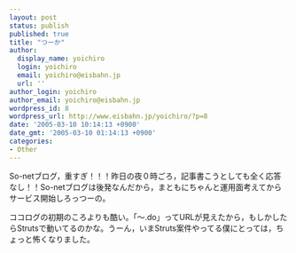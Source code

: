 ```yaml
---
layout: post
status: publish
published: true
title: "つーか"
author:
  display_name: yoichiro
  login: yoichiro
  email: yoichiro@eisbahn.jp
  url: ''
author_login: yoichiro
author_email: yoichiro@eisbahn.jp
wordpress_id: 8
wordpress_url: http://www.eisbahn.jp/yoichiro/?p=8
date: '2005-03-10 10:14:13 +0900'
date_gmt: '2005-03-10 01:14:13 +0900'
categories:
- Other
---
```


So-netブログ，重すぎ！！！昨日の夜０時ごろ，記事書こうとしても全く応答なし！！So-netブログは後発なんだから，まともにちゃんと運用面考えてからサービス開始しろっつーの。

ココログの初期のころよりも酷い。「～.do」ってURLが見えたから，もしかしたらStrutsで動いてるのかな。うーん，いまStruts案件やってる僕にとっては，ちょっと怖くなりました。
